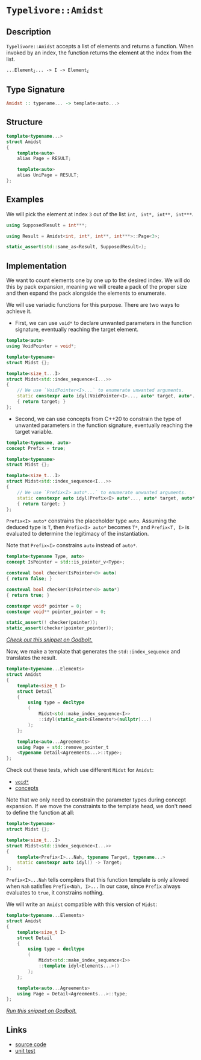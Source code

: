 <!-- Copyright 2024 Feng Mofan
SPDX-License-Identifier: Apache-2.0 -->

# `Typelivore::Amidst`

## Description

`Typelivore::Amidst` accepts a list of elements and returns a function. When invoked by an index, the function returns the element at the index from the list.

<pre><code>...Element<sub><i>i</i></sub>... -> I -> Element<sub><i>i</i></sub></code></pre>

## Type Signature

```Haskell
Amidst :: typename... -> template<auto...>
```

## Structure

```C++
template<typename...>
struct Amidst
{
    template<auto>
    alias Page = RESULT;

    template<auto>
    alias UniPage = RESULT;
};
```

## Examples

We will pick the element at index `3` out of the list `int, int*, int**, int***`.

```C++
using SupposedResult = int***;

using Result = Amidst<int, int*, int**, int***>::Page<3>;

static_assert(std::same_as<Result, SupposedResult>);
```

## Implementation

We want to count elements one by one up to the desired index.
We will do this by pack expansion, meaning we will create a pack of the proper size and then expand the pack alongside the elements to enumerate.

We will use variadic functions for this purpose.
There are two ways to achieve it.

- First, we can use `void*` to declare unwanted parameters in the function signature, eventually reaching the target element.

```C++
template<auto>
using VoidPointer = void*;

template<typename>
struct Midst {};

template<size_t...I>
struct Midst<std::index_sequence<I...>>
{
    // We use `VoidPointer<I>...` to enumerate unwanted arguments.
    static constexpr auto idyl(VoidPointer<I>..., auto* target, auto*...)
    { return target; }
};
```

- Second, we can use concepts from C++20 to constrain the type of unwanted parameters in the function signature, eventually reaching the target variable.

```C++
template<typename, auto>
concept Prefix = true;

template<typename>
struct Midst {};

template<size_t...I>
struct Midst<std::index_sequence<I...>>
{
    // We use `Prefix<I> auto*...` to enumerate unwanted arguments.
    static constexpr auto idyl(Prefix<I> auto*..., auto* target, auto*...)
    { return target; }
};
```

`Prefix<I> auto*` constrains the placeholder type `auto`. Assuming the deduced type is `T`, then `Prefix<I> auto*` becomes `T*`, and `Prefix<T, I>` is evaluated to determine the legitimacy of the instantiation.

Note that `Prefix<I>` constrains `auto` instead of `auto*`.

```C++
template<typename Type, auto>
concept IsPointer = std::is_pointer_v<Type>;

consteval bool checker(IsPointer<0> auto)
{ return false; }

consteval bool checker(IsPointer<0> auto*)
{ return true; }

constexpr void* pointer = 0;
constexpr void** pointer_pointer = 0;

static_assert(! checker(pointer));
static_assert(checker(pointer_pointer));
```

[*Check out this snippet on Godbolt.*](https://godbolt.org/#z:OYLghAFBqd5QCxAYwPYBMCmBRdBLAF1QCcAaPECAMzwBtMA7AQwFtMQByARg9KtQYEAysib0QXACx8BBAKoBnTAAUAHpwAMvAFYTStJg1DIApACYAQuYukl9ZATwDKjdAGFUtAK4sGIMwDMpK4AMngMmAByPgBGmMT%2BpAAOqAqETgwe3r7%2BQSlpjgJhEdEscQlmtpj2hQxCBEzEBFk%2BfoFVNRn1jQTFUbHxiQoNTS057cM9faXl/gCUtqhexMjsHOYB4cjeWADUJgFuXo60hACeB9gmGgCCG1s7mPuHBGdJmAD6BMRMhAqX1zutwImBYSQMIIOble72YbF2ABU3phSLsmMdUADbmgGKskgRdgBJBTKVDhEHEZ4AEV2w3QIBAeAUHxS5PiHwAblCke8AQErLdATjhpgOWJdjFUJ5dsgEJhkABreIQYmktnEKEaS5ojFzQEmADsFl2xEwBGWDF2VDESgOxsNVP12IEIrFtAlUvdsvlSuIKpJZME8U12vRRAAVHrBUaTWaLbtvl5MHb9gbHYLnQwRaokpSOWT0OHdqyg5SDjStfyhS6QTm8wXw0WSxSWYGKdTdpWBUCbpNHMgPkwFEomhAwGAZXLFcrm/E5nqq7c%2B3gB0ORwQIN7p37Z8RW%2Br53aOAtaJwAKy8PwcLSkVCcNzWay0pYrJ4bHikAiaY8LBUgM%2BSAAdBokhcAaAQaGeGhmAAbDBZgABwIfonCSLwLASBoGikFeN53hwvAKCA2Fftex6kHAsAwIgIBLAQSTHOQlBoGCdDxJErBrKoCEwQAtDBki7MAyDILsUiAWYvCYPgRDEHg9JcDIggiGI7BSEp8hKGo36kLoikAO4/EknA8Ce56Xjp%2BEAPLHAxBKoFQuzcXxAlCSJYlAWYuwQB4rH0GWgRcHMvCkVoCwQEgLFJGxZAUJuqB%2BYMwBSJUNC0BSREQDEOkxOEjRnCZvC5cwxBnFZMTaPKpEfixbCCFZDC0AVZGkFgMReMAbhiLQRHcLwWAsIYwDiC1%2BCmg4eAcpgvU3pgqjyscawfmyp4tacMQ/KVHhYDp3x4BhfWkFNxCSkoVKgkNpxGN%2BCxUAYwAKAAangmD6VZsKFRpKniOp/CCIoKjqC1en6ENKCPpY%2Bh4DERGQAsqD4hkvW8XS5amJY1hmHhx1yVgsMQAsdhVRkLgMO4nitHooThP0ZSDIp%2BTpAIYx%2BAzqRMww0wDAkilExNAjdKMFM5Lz1TEwLIy9DTMz07Ykss3okxNFzdM84TL6rBIZkcBeOGWZwTk8fxgnCaJ4leRAuCECQ%2ByBcFn43QscpMFgCQE6Qf6SAEgEAJwBAakggWYkgwVhZ4wT7KEcGhpAYQEXCATBXAwQhPsIcnAFcGefswXrLX4YRxEO2R4XURFtG2YxcVRTFHFsJwjQsByBq8UwMoGEYYk%2B4BCezTJJDyXof3CKIP3SMPAPacDiSGUwxl9druu4bw1mV/ZjmN83rft0NXc98B3m%2BdF/m2wEZj26F5HlzX/lMfFiUJJvLfbENXA%2B1w2FpRllDZS1xX5Z9f%2BpVyqVQcJ9WqjACANSajpNqHUuq0B6p9Aal01g3jGsTKaM0pLzWQItT6K0dLrU2mcbaaCQpyQOh%2BY6p1MDnUGkYK6oAS58Huk9F6b0PqHWHt9NS49ZCTyBjeXQlQO7GAhjYda%2BN4aIxdJwFGBB0BowkVjFeON5LTXgITMW/M/AQFcArRS1MSjcz0IzWohjkjs1qCrWYotOgSx6JYvmtRBZSxMarRW8thaszllMaWpigqLGWJrIJq0l76w4GiYgTcW5txfp3N%2B%2B8NDeStrJU%2BQUQqO1IM7V2lBtYxzjt3ECBps4GnApIYOAlFLL1vJwQuJEboUTLkgOidk7433YpxBuMTXIsAUByUSHIkkQmmgQKS/dcZD1kLwiQ/D/paSEToEAQRZ7z1MlHCJ%2BdOA2XoscXYDloksD6QMoZIymAgmGIfBKx94inwCBfJp18bkxQ6S8/yIBBlJCSJyN%2BHxRnDEHL08edBv5ZRynlUqgDIVlQqlVcBCU6pQMas1dBmB2qdW6r1D8KDGHkNangcajgsE6TmgtEEBCgyrRvMQ/KZDdqUM%2BjQ1IdCLqMPCMwsKrCmAPWeq9d6jBPo8NHnwjSgidK6CCGI8GGNIZSK0beWRWZOAAHo6QyqsJYVRt51F4wVS4km%2BiyaWOMbTOxViCgZEseYjItjZYGscULbIviHV1ElnanmfinWU15u6gJnigkKA1mpReFltlRMbicwZuxhndwBQSS2kyMmPJLk7TALtBju1WoU/w3cAgBDPFBUCWF80GhTnnPC9TbBF0vvOD2IBJBnl9meBCsEfaSB9uBf2XApWcACGGytBFi5hW1pJCtK8q21oWMdNIzhJBAA%3D)

Now, we make a template that generates the `std::index_sequence` and translates the result.

```C++
template<typename...Elements>
struct Amidst
{
    template<size_t I>
    struct Detail
    {
        using type = decltype
        (
            Midst<std::make_index_sequence<I>>
            ::idyl(static_cast<Elements*>(nullptr)...)
        );
    };

    template<auto...Agreements>
    using Page = std::remove_pointer_t
    <typename Detail<Agreements...>::type>;
};
```

Check out these tests, which use different `Midst` for `Amidst`:

- [`void*`](https://godbolt.org/#z:OYLghAFBqd5QCxAYwPYBMCmBRdBLAF1QCcAaPECAMzwBtMA7AQwFtMQByARg9KtQYEAysib0QXACx8BBAKoBnTAAUAHpwAMvAFYTStJg1DIApACYAQuYukl9ZATwDKjdAGFUtAK4sGIAMykrgAyeAyYAHI%2BAEaYxBIArKQADqgKhE4MHt6%2BASlpGQKh4VEssfFcSXaYDplCBEzEBNk%2BfoHVtQL1jQTFkTFxibYNTS257SO9Yf1lg5UAlLaoXsTI7Bzm/mHI3lgA1Cb%2Bbl6OtIQAnofYJhoAgpvbu5gHR8gKBOhYVFc393cEmBYyQMAMObiYJ1QPzuXnSRj2ADVUHh0MpkYI4i8ACJ7ABuyPQACpDlY7r8AUCQZgwQRzslGKxqf5rnd3sQvA49gBZFHvA4Adis/KxJN%2B5MBwKYoKO6QAXpgAPoEAB0qoAktDbmyOQRubyCGD3ugQCAwlhVAqlABHLyMNZgtWq5U/ZliwW/PaevbvKV4ZB7NAMd6YVTJYh7CFEPYo860CBIlFosIA4gOq5O0gRyGEvYjYCYAiZyOoQlO%2BYer0mQV7YgFlYMXONfMG/wWAUisnC0Vk/4Sqk0ukMthO7D0NiCBSa7Wc24sfVu0m3L25vtSpluOWK3Ua113ZfT3VYgtMOgVz1VxfL5ewsLAXOD7F7LA7Wn0s9XiDvq9ennod6Gj4TRYJgAGtFTNENLUwG07XXHdrl3JdvyvE0YzjH1HGQBVRH/I5R0BRgCAUYlmQgBgvFoWhkgIYh5jLL8vXLVt3yrEVmJ7JDPQpSVpXBSEnVuYBawIidNWvOE72UJh80fI0TVrFhUFxRVUmTOIlRYo5XyHZ4jwaU8jkE4TxyIp0rhNbSXUXVjuz%2BW4AHpCSc5yXPs35HKcgAVbAhE85y3LuDyXNcsUyTMLYGB2Lx9jBQM1moydEN%2BG94SELxklSJR0AAJUwBQKN1Q4cWTZzbOSiS9ly/LaEK/wcVnecjmTTMSpawQnLaghSuZE0pPzMF/Cs0KtQaTCFSYBQlCaCA5JABRGXGxK3CqgrMzSjK0kwHK8oKq4mMXDhFloTgEl4PxuF4VBODcaxrG9ZZVmeTYeFIAhNEOxYQJABJJGVDRJC4fl/A0BINDMAA2cGzAADmh/ROEkXgWAkDQNFIc6tFIK6OF4BQQDRt6OC0RY4FgGBEBAZYCGSE5yEoNAgToOIIkZThVGh8GAFpwckPZgGQf0pGVMxeC2wgSBRPR%2BEEEQxHYKQZEERQVHUImdD0AB3YgmGSTgeCOk6zverHOAAeROGndVQKg9nZrmeb5gW9iFsw9ggDxGfocNnvmXhCeJ0gICQBnkiZsgKAgEOw5AYApDMPg6BTPGIGiY3ojCRpzj13h0%2BYYhzlN6JtBqQmXoZkzTYYWgs7V0gsGiLxgHBSi8YuuvAUMYBxFr/Ba1qZTW8xkMahOdYXrU47a7OaJtfzjwsGNmi8GRtvlOIaJNqPYCjDOIx3sWKgDGABQETwTANdN%2Blzpe6XhFEcQFdv5W1GN3QuH0TuUFuyx9DwaI8cgIsVA1FMit05kaIqphLDWDMJjJScRiAojyvARYHRHDOAgK4MYfh34hGmKUcoehMqFCyJ4VoRCCjoIYH0AhcxbCYHsFQ7oowyG5HfmguokwaEDAqMMHo2C9A%2BiaNw2YFRUEPTWBIA2HBTro2NtjW2HNua835oLX6rsIC4HFt7cKXBfavX3osBAmAmBYHiBAT6IBJD%2BGVAATn8PySQ/0zCSHBqjBI4NbHww4IjUgyN/BcGVODLg4Noa2OhiEn6lR7HgzkbXbGuN8YGLViTcmQdKYW1phHKOXsWZsE4I0FguJ%2BScyYAGAw8IuC2OVIEoe%2BAiCIONO/W%2BssH7SCfkoF%2BtddDxy1jrbO0jZEY0umbTJVsbaFOKaU8pndnbVNqW7D2ocvYHHCmYfR/tDqB2DqgT2cQ6aR12cswYkySk7E7lUrgaMaA1TiMnVOtdc6Z2zqQJ5%2BdC7FwcC88uhFK7V2NvXRuzdaCtxelgbeXd1iY17iXPAA9jbD2QKPF5E9jbT1nuceeUK/aIJXi9NeG8lBb07rvUAKS%2BBHxPmfC%2BV8XktPvvLdpshn6q0xj0j%2Be8oFWB/tPABFisYgIEGAiBdUuUwLgWvRpyDAH0MYZkFwDB3CsJwUERVIjCHv2IVQgRmrKGZHVXQjhXRJg6tlbC41PQDW8KEc0ZVgiuH4J4VIpYKxJF6O8UM%2BRnAIzECKSUsp5zKnzL%2Bm7LRDTVkBI2YY0gxjTGDH5ZPXx/jqn/X5AkWx/IgaSBcTzd%2BwyTY41sEkzZqT4DpKppbA5OTmasw4IUh2LAFC4n9LiKpyoqTvFFvUiWTTFZ3zlhIJlStOmsvVoEPpusLqDKNvE0Z1MTh7Gtj6lgDam0trbR23U7sjlhwjf4KN5L0nVvDvTHdXsQDNoygqVttiFSbvGr6nmCdbnEHuWnDO%2BcXlvILkXEu3zdkVyrjXaFmAG5NzECCl54KSXYrrngPujh4W10RcituqKp5/wxVixeuKXkEs3h3Het594UuklS8%2Bl9GB0tkK0xlfaWWvzyBU4w38bC8pQQKqhrd7JyTFZYWBl1JVIL5aghh5q/CYMVaavBJQnW6vSNqu18mSFWsEWJzoDBmG2pyCqo1mmHWydEfa/hSm%2BHCMdUZ91CgJHy2nXEuB3r6280bc2vEG61x8k0d2nRka/bRtjWYyg0ik0gDMNU/w/gEigwBqjCL/JQn2ZGYWvGBNo1fUkAkOxCRoYQ1sZIDNcWuCBEnv4GdDnC0lukSLRLBa/MpMWGvdIzhJBAA%3D%3D)
- [concepts](https://godbolt.org/#z:OYLghAFBqd5QCxAYwPYBMCmBRdBLAF1QCcAaPECAMzwBtMA7AQwFtMQByARg9KtQYEAysib0QXACx8BBAKoBnTAAUAHpwAMvAFYTStJg1DIApACYAQuYukl9ZATwDKjdAGFUtAK4sGIAMykrgAyeAyYAHI%2BAEaYxAGBAA6oCoRODB7evgGkyamOAqHhUSyx8f6BdpgO6UIETMQEmT5%2BlZj2BQx1DQRFkTFxCbb1jc3ZlSO9Yf2lgxUAlLaoXsTI7Bzm/mHI3lgA1Cb%2Bbl6OtIQAnofYJhoAgpvbu5gHR8gKBOhYVFc393cEmBYiQMAMObgI50SjFYmFIeyYJ1QPzuaAYa0SBD2ymImBoqheABE9gRiF5MIcrHdfgCgSDyUcIVDmGxkbd3qSHHsALJ4dDvA4AdisAoJFN%2B1MBwKYoKOqQAXpgAPoEAB0aoAkqz2V5OTy%2BQQwe90CAQGEsKpFUoAI5ktH0tzqtUqn7%2Ba5UoW/PZevbvaV4ZB7VHvTCqRLEeGIva8860CDY3F4VRgzWuiNEPZOuEIogAKmJDWAmAIWcROad8093pMQr2OIIKwY%2BeIhYN/gsgtF7tFbfF/0ldLBjOhbCd2HobEECi1JJ1mNuLF573FHru3uJ/el9vlSsxKbdtzX2s5BKLTDola91cpB7X3q8qSMxMhz0ORKwOyHF9vEC/t%2B9eqXWUPhNFgmAAayVM0Q0tTAbUYNZkxdfc/z/E1o1jX1HGQRVREAtwx0BRgCAUHMrggBgvFoWgMWIeZy1/b0Kx7VcqxFMUqRYr0aSlGU3GzVAnVuYAcUIydWTXe8wmALEmELQkfWAkAcRYVAADclWSMIAWIZUv0HZ9mWeE96nPI4hJEidiKdK4TU/V12PuNjmL%2BW4AHocw8zyvNc353I8gAVbAhH8zyfLuPyvO83t7jMLY0SeF43FRdFiNZX5JMfIQvESPJMHQAAlTAFEozFXyjQRPIc9KH2kwritoUr/CJedF1bNwtLhLSc06iruvKghKtdE1lFk%2B1/Bda9fkw/1FSYBQlEaCAjRNBQYVmqcjjqkq4SynKUjyraGquJjrw4RZaE4ABWXg/G4XhUE4NxrGsH1llWF9Yp4UgCE0M7FjAkBLskFUNEkLgBX8DRLo0MwADZYbMAAORH9E4SReBYCQNA0Uhbq0UgHo4XgFBAHGfo4LRFjgWAYEQEBlgIRITnISg0CBOg4giGFOFURHYYAWlhyQ9mAZAAykFUzF4PLCBIXk9H4QQRDEdgpBkQRFBUdQKZ0PQAHdiCYRJOB4c6rpu36Cc4AB5E4mcxVAqD2XmBaFkWxb2CWzD2CAPHZ%2Bhw02Lh5l4cnKdICAkDZxIObICgIGj2OQGAKQzD4OhtJJiBokt6Iwgac4Td4PPmGIc5reibRqnJr62cs62GFoQuddILBoi8YA%2BKokm7tbwFDGAcQW/wHEanUnv8ZDaoTnWL6tPaS2zmiQ2y48LBLZJPBMd79TiGifaT1AowziMX7FioAxgAUAA1PBMD162mSL9XhFEcQ1cV%2BQlDUS3dC4fQB4oGepYfQeBogk0gIsVAGJ0g935kaV8phLDWDMPjNScRiC8iKvARYVQajOAgK4MYfh/4hGmCUMoeg8hpAEMQqhKQaEMD6BQwY/88GdG6KMTwLQ9DsNqJMZhAx4hsMmHQkRPRBGzGEbgt6awJBmw4NdXGltCbOz5oLYWotxbA29hAXAstA6fRDt9M%2BiwECYCYFgeIEB/ogEkP4FUABOfwApJCgzMJIWG2NLqw0cajDg6NSCY38FwFUsMuCw0Ro4xGESgZcEus42GyiW6E2JqTExOsqa00jvTO2zN46JwDlzNgnAGgsFUgKfmTBAwGEfFwRxKpQmT3wEQTBxp/6f2Vu/aQn9NY/xbroNOBsjZFwUUovG90bZ5Idk7MpFSqk1IHp7BpTSfZ%2BxjgHA4sUzDGLDmdCOUdUD%2BziCzBORyNmDDmZUnYA96lcBxjQBqcQs45xbiXAuz93llwrlXBwz865EQbk3S2bcO5d1oD3L6WAj6D3WPjEe1c8Dj0tlPZAM9n7zwui3JeK9zhrzhaHTB28vq733koQ%2BA8T6gEyXwS%2BN874Pyfr3Tpb9VY9NkH07W%2BNBkANPkgqwICl4QJsQTGBAg4EIKavylBaDd5tOwZA2w7REUEKIdw7IpCGDoEkZQ/%2B1DOhiNyAwzoOrWFKo6Pwnohq%2BECE4VMYoQjeGiPVSQ4YEjyGOuDksFYcivVYvGSozg8JiDlMqdUm5dSVkgx9vo1pWyQm7NMaQcxljBgiqxYE4JDTQYCgSQKCGkgPFC3/hMq2RNbDpL2Vk%2BAOSGb21OYUzm3MOBlLdiwBQqkAyqXqSqOk7xpYtLlu0l%2BXS2Uv05b/HIwzjZ3TGRbFJUzGYnD2I7YNLA20dq7T2vtmJfbnNjvG/wiaaU5MbXHVm%2B6A4gE7TlRU3bHGKh3bNENQt05POIC83O%2Bcy6fO/eXSu1d/lHPro3Zu8LMDt07mICFz9oWUoJa3PAo9HDIpbqi9FvdMWLzAbi/FG8iXP1JQffux8pJn1pbJel99H6MGfiylWEh2Ua2/ly3WgRanGGATYIVODRWdB7q5Za0rLCoPunKrBwrcHKvwX4QhWrDVkIdVI%2Bh%2BR0iGv1ekU1wjzUqq6M6rIrqbV6fdUp3VbquEGadSZmYuqZE%2BtVnO5JaCg2tuFu2ztex729s3PyPRg7DEJtDkmlNVjKAKMzSAMwDSKiXWhmDbGFQBSRKc5M8tJMyZJoBpIS6TjLqIzho4yQjiIYuK4Oxzg/h53OfLVWhRUsUtlqC5kxYu9UjOEkEAA%3D%3D%3D)

Note that we only need to constrain the parameter types during concept expansion.
If we move the constraints to the template head, we don't need to define the function at all:

```C++
template<typename>
struct Midst {};

template<size_t...I>
struct Midst<std::index_sequence<I...>>
{
    template<Prefix<I>...Nah, typename Target, typename...>
    static constexpr auto idyl() -> Target;
};
```

`Prefix<I>...Nah` tells compilers that this function template is only allowed when `Nah` satisfies `Prefix<Nah, I>...`
In our case, since `Prefix` always evaluates to `true`, it constrains nothing.

We will write an `Amidst` compatible with this version of `Midst`:

```C++
template<typename...Elements>
struct Amidst
{
    template<size_t I>
    struct Detail
    {
        using type = decltype
        (
            Midst<std::make_index_sequence<I>>
            ::template idyl<Elements...>()
        );
    };

    template<auto...Agreements>
    using Page = Detail<Agreements...>::type;
};
```

[*Run this snippet on Godbolt.*](https://godbolt.org/#z:OYLghAFBqd5QCxAYwPYBMCmBRdBLAF1QCcAaPECAMzwBtMA7AQwFtMQByARg9KtQYEAysib0QXACx8BBAKoBnTAAUAHpwAMvAFYTStJg1DIApACYAQuYukl9ZATwDKjdAGFUtAK4sGIAMykrgAyeAyYAHI%2BAEaYxBIArKQADqgKhE4MHt6%2BASlpGQKh4VEssfFcSXaYDplCBEzEBNk%2BfoHVtQL1jQTFkTFxibYNTS257SO9Yf1lg5UAlLaoXsTI7Bzm/mHI3lgA1Cb%2Bbl6OtIQAnofYJhoAgpvbu5gHR8gKBOhYVFc393cEmBYyQMAMObgI52SjFYmFIeyYJ1QPzuaAYa2SBD2ymImBoqheABE9gRiF5MIcrHdfgCgSDyUcIVDmGxkbd3qSHHsALJ4dDvA4AdisAoJFN%2B1MBwKYoKO6QAXpgAPoEAB0aoAkqz2V5OTy%2BQQwe90CAQGEsKpFUoAI5ktH0tzqtUqn7%2Ba5UoW/PZe4mSulg7G4vCqMGa11OiJMBBwxnQth7AAqjWAmAI0chscwTtZ3r272leGQe1R70wqmSxHhiL2vPOtAg8z2AForgmkymxe7Rf5KX9bjSpTLwenmZm1dh6GxBAotSSdZjbixee9xR67jn%2B37ZXgFcq9qG3bcc9rOQSU0w6J7vSZV4ec96vOkjMT04S9lgdjHL3e9hA9cvZR8JosEwADWSpmqWlqYDajBrCGLrYCaG7Ss8Na0GC46AowBAKFmrr1vMHa3l615dj2X4%2BrSKFggiRBOrcwA4lhU7Zvej7AFiTDJq%2Bp4NBeRwMUxk44XhiEgJ%2B3YrmR4p3AA9AAVIpSnKbJvwKYp8bYEI8ZKapcnKQZ8l6b2Dxok8LxuKi6I4ayvwPmEHFCF4ySpEo6AAEqYAoXi0JihxEmEBBKURdnsXsnneb5r4LkuBpHIFcKBfJiWCIpKVBYpVwmsoXH2v4LrkXceaOMgipMAoShNBARomgoMJldORwRT5qZ7E5LlpJgHleS1VyEZJdwcIstCcAkvB%2BBwWikKgnBuNY1i5ssqzPJsPCkAQmhDYsIEgAkkgqhokhcAK/gaAkGhmAAbJdZgABy3fonCSLwLASBoGikBNU0zRwvAKCAH0bZNQ2kHAsAwIgIDLAQyQnOQlBoECdBxBGbCcKot2XY2l2SHswDIIWUgqmYvBdYQJC8no/CCCIYjsFIMiCIoKjqMDpC6FwpAAO7EEwyScDww2jeNm3TZwADyJyw5iqBUHsGNYzjeME3sRNmD%2BHhI/QFarfMvBA1oiwQEgiPJMjZAUBApvmyAwBSGYfB0ACxD/RA0Si9EYSNOcAu8J7zDEOc4vRNoNRA2tiPCeLDC0D7bNYNEXjAG4Yi0P93C8FgwFGOI8d4DitQAG5eaLpY1Cc6xrYFmAjWzZzRLzgceFgoskngr0Z6QxfENEnWntnwBnEYm2LFQBjAAoABqeCYFz4tMr7jPCKI4gM9T8hKGoosc/ohjGPNlj6Hg0T/ZAiyoBimTp42Rr%2BaYljWGY33d8QvIl2ftg12HmQuAw7ieK0PQIRpilHKHoVyhQsgANyJzCBjgiggIGBUT%2B9h4EMG6KMaBfhOYdDQRgqYJQkF6DzJgnI2Dhg9D6KAuYiwFBLTWBIIWHAxqfVFj9eWmNsa43xoTfa6sIC4HJjrMw/guB63WiPRYCBMBMCwPEespAdqSH8CqAAnP4AUkhDpmEkJdd6CRLqqMehwZ6pBXqiJVJdLgl1bqqNutYvalR1GXVYWzH6f0AYSOBkbCGxsoZSzhpba22tUbrEaCwQuApGxMCLAYJ8XBVEqi4AdUm%2BAiCv2NJzdetNV7SHXszLebNdAOx5nzX2TCWFfV4D9SWMMTh7FlvCYgESokxJ2HvVWiTkkaA1qgLWcQDgiLMOIg2IM/HBLiPDK2fSzbaxAOEyJjZ2lGASVwD6NBfJxFdu7Nm/tvaLz2YHYOocHCL0jthaOsdRYJyTinWgadF5Zz3rnKa%2BAC6OGLunKaZdkAV0XtXWuU166N3OM3dYU024dzWt3XuSh%2B7PIciPPg48p4zzngvTu2SV70zybIAprMprFN3sPe%2BVhD711Pgoi%2BaDr6338ASUlj9n5xAye/BRuCf4QFcGMchwDCGzGQXAzIPLwEFDQVQohOCv6dHQZMEVUrUF1EmBKgVxC5VYLVZQxBqqxFLBWAw3VtdKlsM4E0lp0TYkdISUkg6P5BHpMGaIkZkjSDSNkYMBRtdTHmMSYdAUCRVEChOpIHRONOZVLFr9WwnjRk%2BPgH46G0spkTOIKEzg4SlYsAUIXQshdrV0neKkoRlMsmyByTipe%2BLt55FKfzDOFSRZuIlgEmWcsM24yzTmvYebEkFsxBATWsyBmbH8M67xoMTYzPNsmqdcyc0uUVD2xUfayrNJxo7TZLtKA7KmocuOa093HLDmcvpUcY5x1eZgROydU7pzWk8nO4LM752/p80uqhy4An%2BYIGuotgXezBa3V%2BULeAwr7oCBFw9x1jy4qi2e89GCLyxXTCQuKmabwJToPIcT94P3JcfSl59L4CHTrJGqjLLBP2qS/N%2BhGUHf2cFyv%2B8qgh/xVWA2BYrhUas4%2BkcV2qOP0ZlfgljHKujKoE3MChpDAE4Ik/yjjtD6H0wba476pr217E7bm/NKF%2BQCLSSQR1Yj9YurdXIygTDvUgDMIk/w/gEjnSOu9ezAobFqeqZwDxgMXVKISGohIt0rqqMkIG1zXBAi138I29TUbY1MJJh5yNpnvGLG7ukZwkggA%3D%3D)

## Links

- [source code](../../../../conceptrodon/descend/typelivore/amidst.hpp)
- [unit test](../../../../tests/unit/typelivore/amidst.test.hpp)
